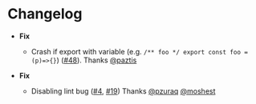 # Changelog

- **Fix**
  - Crash if export with variable (e.g. `/** foo */ export const foo = (p)=>{}`) ([#48](https://github.com/esdoc/esdoc-plugins/pull/48)). Thanks [@paztis](https://github.com/paztis)

- **Fix**
  - Disabling lint bug ([#4](https://github.com/esdoc/esdoc-plugins/pull/4), [#19](https://github.com/esdoc/esdoc-plugins/pull/19)) Thanks [@pzuraq](https://github.com/pzuraq) [@moshest](https://github.com/moshest)